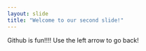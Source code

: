 ```yaml
---
layout: slide
title: "Welcome to our second slide!"
---
```

Github is fun!!!!
Use the left arrow to go back!

